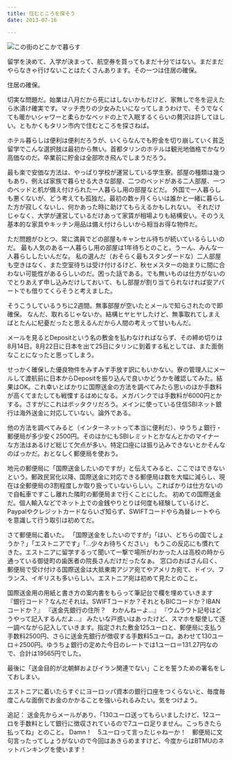 ```yaml
---
title: 住むところを探そう
date: 2013-07-16

---
```


![](https://31.media.tumblr.com/89e95871d4480b77619116a6ed00bf3b/tumblr_inline_n0p5zapwW41rxjmzd.jpg "この街のどこかで暮らす")

留学を決めて、入学が決まって、航空券を買ってもまだ十分ではない。まだまだやらなきゃ行けないことはたくさんあります。その一つは住居の確保。

住居の確保。

切実な問題だ。始業は八月だから死にはしないかもだけど、家無しで冬を迎えたら氷漬け確実です。マッチ売りの少女みたいになってしまうわけで、そうでなくても暖かいシャワーと柔らかなベッドの上で入眠するくらいの贅沢は許してほしい。ともかくもタリン市内で住むところを探さねば。

ホテル暮らしは便利は便利だろうが、いくらなんでも貯金を切り崩していく貧乏留学でこんな選択肢は最初から無い。首都タリンのホテルは観光地価格でかなり高価なのだ。卒業前に貯金は全部吹き飛んでしまうだろう。

最も楽で安価な方法は、やっぱり学校が運営している学生寮。部屋の種類は幾つもあり、例えば家族で暮らせる大きな部屋、二つのベッドがある二人部屋、一つのベッドと机が備え付けられた一人暮らし用の部屋などだ。
外国で一人暮らしも悪くないが、どう考えても孤独だ。最初の数ヶ月くらいは誰かと一緒に暮らした方が寂しくないし、何かあった時に助けてもらえるかもしれない。
それだけじゃなく、大学が運営しているだけあって家賃が相場よりも結構安い。そのうえ基本的な家具やキッチン用品は備え付けらしいから相当お得な物件だ。

ただ問題がひとつ、常に満員でどの部屋もキャンセル待ちが続いているらしいのだ。
最も人気のある一人暮らし用の部屋は1年待ちとのこと。うーん、みんな一人暮らししたいんだな。
私の選んだ（おそらく最もスタンダードな）二人部屋も空きはなく、また空室待ちは受け付けるけど、秋セメスターの始まりに間に合わない可能性があるらしいのだ。困った話である。でも無いものは仕方がないのでとりあえず申し込みだけしておいて、もし部屋が割り当てられなければ安アパートでも借りてくらそうと考えました。

そうこうしているうちに2週間。無事部屋が空いたとメールで知らされたので即確保。
なんだ、取れるじゃないか。結構ヒヤヒヤしたけど、無事取れてしまえばとたんに杞憂だったと思えるんだから人間の考えって甘いもんだ。

メールを見るとDepositという名の敷金を払わなければならず、その締め切りは8月14日。8月22日に日本を出て25日にタリンに到着する私としては、また面倒なことになったと思ってしまう。

せっかく確保した優良物件をみすみす手放す訳にもいかない。寮の管理人にメールして渡航前に日本からDepositを振り込んで良いかどうかを確認してみた。結果はOK。これ幸いとばかりに国際送金の方法を調べてみたら思いのほか手数料が高くてまたしても戦慄するはめになる。メガバンクでは手数料が6000円とかする。さすがにこれはボッタクリだろう。メインに使っている住信SBIネット銀行は海外送金に対応していない。論外である。

他の方法を調べてみると（インターネットって本当に便利だ）、ゆうちょ銀行・郵便局が多少安く2500円。そのほかにもSBIレミットとかなんとかのマイナーな方法はあるけど総じて欠点が多い。特定口座には振り込みできないとかそんなのばっかだ。おとなしく郵便局を使おう。

地元の郵便局に「国際送金したいのですが」と伝えてみると、ここではできないという。郵政民営化以降、国際送金に対応できる郵便局は数を大幅に減らし、現在は全郵便局の3割程度しか取り扱っていないらしい。こればかりは仕方ないので自転車ですこし離れた隣町の郵便局まで行くことにした。
初めての国際送金だ。個人輸入などでネット上での金銭やりとりは何度も経験しているけど、Paypalやクレジットカードならいざ知らず、SWIFTコードやら為替レートやらを意識して行う取引は初めてだ。

さて郵便局に着いた。
「国際送金をしたいのですが」「はい、どちらの国でしょうか？」「エストニアです」「…少々お待ちください」
もうこの反応にも慣れてきた。エストニアに留学するって聞いて一撃で場所がわかった人は高校の時から通っている御徒町の歯医者の院長さんだけだったなぁ。
窓口のおばさん曰く、郵便局で受け付ける国際送金は大抵東南アジア宛てやアメリカ宛て、ドイツ、フランス、イギリスも多いらしい。エストニア宛は初めて見たとのこと。

国際送金用の用紙と書き方の案内書をもらって筆記台で欄を埋めていきます
『銀行コード？なんだそれは。SWIFTコードか？それともBICコードか？IBANコードか？』
『送金先銀行の住所？　わかんねーよ…』
『ウムラウト記号はどうやって記入するんだよ…』
みたいな戸惑いはあったけど、スマホを駆使して逐一調べながら記入していきます。指定された敷金125ユーロと、郵便局に支払う手数料2500円、さらに送金先銀行が徴収する手数料5ユーロ。あわせて130ユーロ＋2500円。ゆうちょ銀行の定めた今日のレートでは1ユーロ＝131.27円なので、合計は19565円でした。

最後に「送金目的が北朝鮮およびイラン関連でない」ことを誓うための署名をしておしまい。

エストニアに着いたらすぐにヨーロッパ資本の銀行口座をつくらないと、毎度毎度こんな面倒でお金のかかることを強いられるみたい。気をつけよう。

追記：
送金先からメールがあり、「130ユーロ送ってもらいましたけど、12ユーロを手数料として銀行に徴収されているので7ユーロ足りません。こっちきたら払ってね」とのこと。
Damn！　5ユーロって言ったじゃねーか！　郵便局に文句言ったってしょうがないので今回はあきらめますけど、今度からはBTMUのネットバンキングを使います！
